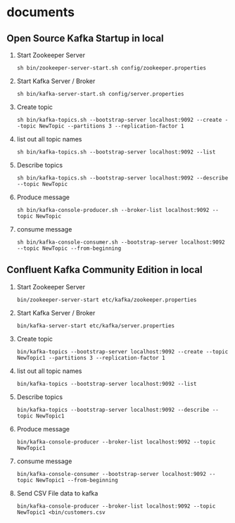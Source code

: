 # documents

## Open Source Kafka Startup in local ##

1. Start Zookeeper Server

    ```sh bin/zookeeper-server-start.sh config/zookeeper.properties```

2. Start Kafka Server / Broker

    ```sh bin/kafka-server-start.sh config/server.properties```

3. Create topic

    ```sh bin/kafka-topics.sh --bootstrap-server localhost:9092 --create --topic NewTopic --partitions 3 --replication-factor 1```

4. list out all topic names

    ``` sh bin/kafka-topics.sh --bootstrap-server localhost:9092 --list ```

5. Describe topics
  
    ``` sh bin/kafka-topics.sh --bootstrap-server localhost:9092 --describe --topic NewTopic ```

6. Produce message

    ```sh bin/kafka-console-producer.sh --broker-list localhost:9092 --topic NewTopic```


7. consume message

    ``` sh bin/kafka-console-consumer.sh --bootstrap-server localhost:9092 --topic NewTopic --from-beginning ```


## Confluent Kafka Community Edition in local ##

1. Start Zookeeper Server

    ```bin/zookeeper-server-start etc/kafka/zookeeper.properties```

2. Start Kafka Server / Broker

    ```bin/kafka-server-start etc/kafka/server.properties```

3. Create topic

    ```bin/kafka-topics --bootstrap-server localhost:9092 --create --topic NewTopic1 --partitions 3 --replication-factor 1```

4. list out all topic names

    ``` bin/kafka-topics --bootstrap-server localhost:9092 --list ```

5. Describe topics
  
    ``` bin/kafka-topics --bootstrap-server localhost:9092 --describe --topic NewTopic1 ```

6. Produce message

    ```bin/kafka-console-producer --broker-list localhost:9092 --topic NewTopic1```


7. consume message

    ```bin/kafka-console-consumer --bootstrap-server localhost:9092 --topic NewTopic1 --from-beginning ```
    
8. Send CSV File data to kafka    

   ```bin/kafka-console-producer --broker-list localhost:9092 --topic NewTopic1 <bin/customers.csv```
   
   